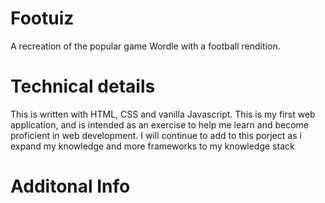 # Footuiz

A recreation of the popular game Wordle with a football rendition.

# Technical details
This is written with HTML, CSS and vanilla Javascript. This is my first web application, and is intended as an exercise to help me learn and become proficient in web development. I will continue to add to this porject as i expand my knowledge and more frameworks to my knowledge stack

# Additonal Info
